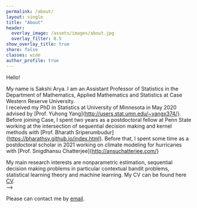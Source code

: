 ```yaml
---
permalink: /about/
layout: single
title: "About"
header:
  overlay_image: /assets/images/about.jpg
  overlay_filter: 0.5
show_overlay_title: true
share: false
classes: wide
author_profile: true  
---
```


Hello! 

My name is Sakshi Arya. I am an Assistant Professor of Statistics in the Department of Mathematics, Applied Mathematics and Statistics at Case Western Reserve University.  
I received my PhD in Statistics at University of Minnesota in May 2020 advised by [Prof. Yuhong Yang]{http://users.stat.umn.edu/~yangx374/}. Before joining Case, I spent two years as a postdoctoral fellow at Penn State working at the intersection of sequential decision making and kernel methods with [Prof. Bharath Sriperumbudur]{https://bharathsv.github.io/index.html}. Before that, I spent some time as a postdoctoral scholar in 2021 working on climate modeling for hurricanes with [Prof. Snigdhansu Chatterjee]{http://ansuchatterjee.com/} <br>

My main research interests are nonparametric estimation, sequential decision making problems in particular contextual bandit problems, statistical learning theory and machine learning. My CV can be found here <a href="/assets/pdf/SakshiCV.pdf" target="_blank">CV</a>.<br> --> 
<!-- and papers my [Google Scholar](https://scholar.google.com/citations?user=A-sLpqsAAAAJ&hl=en&authuser=1) and my and <a href="/assets/pdf/Research_Statement.pdf" target="_blank">full Research Statement</a>.<br> -->


<!-- Beyond developing methodology, I like teaching and mentoring young minds to kindle and foster statistical thinking and logical reasoning skills. <br> -->

<!-- 
In my spare time, I enjoy reading, music, and watching soccer. I am a big fan of the Harry Potter books. -->
Please can contact me by [email](mailto:sxa1351@case.edu). 

